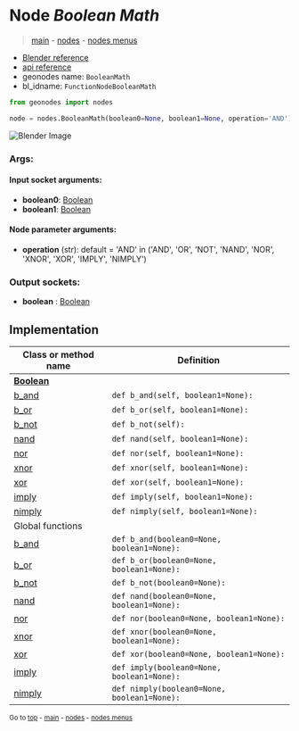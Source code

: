 # Node *Boolean Math*

> [main](../index.md) - [nodes](nodes.md) - [nodes menus](nodes_menus.md)

- [Blender reference](https://docs.blender.org/manual/en/latest/modeling/geometry_nodes/utilities/boolean_math.html)
- [api reference](https://docs.blender.org/api/current/bpy.types.FunctionNodeBooleanMath.html)
- geonodes name: `BooleanMath`
- bl_idname: `FunctionNodeBooleanMath`

```python
from geonodes import nodes

node = nodes.BooleanMath(boolean0=None, boolean1=None, operation='AND')
```

![Blender Image](https://docs.blender.org/manual/en/latest/_images/node-types_FunctionNodeBooleanMath.webp)

### Args:

#### Input socket arguments:

- **boolean0**: [Boolean](Boolean.md)
- **boolean1**: [Boolean](Boolean.md)

#### Node parameter arguments:

- **operation** (str): default = 'AND' in ('AND', 'OR', 'NOT', 'NAND', 'NOR', 'XNOR', 'XOR', 'IMPLY', 'NIMPLY')

### Output sockets:

- **boolean** : [Boolean](Boolean.md)

## Implementation

| Class or method name | Definition |
|----------------------|------------|
| **[Boolean](Boolean.md)** |
| [b_and](Boolean.md#b_and) | `def b_and(self, boolean1=None):` |
| [b_or](Boolean.md#b_or) | `def b_or(self, boolean1=None):` |
| [b_not](Boolean.md#b_not) | `def b_not(self):` |
| [nand](Boolean.md#nand) | `def nand(self, boolean1=None):` |
| [nor](Boolean.md#nor) | `def nor(self, boolean1=None):` |
| [xnor](Boolean.md#xnor) | `def xnor(self, boolean1=None):` |
| [xor](Boolean.md#xor) | `def xor(self, boolean1=None):` |
| [imply](Boolean.md#imply) | `def imply(self, boolean1=None):` |
| [nimply](Boolean.md#nimply) | `def nimply(self, boolean1=None):` |
| Global functions |
| [b_and](functions.md#b_and) | `def b_and(boolean0=None, boolean1=None):` |
| [b_or](functions.md#b_or) | `def b_or(boolean0=None, boolean1=None):` |
| [b_not](functions.md#b_not) | `def b_not(boolean0=None):` |
| [nand](functions.md#nand) | `def nand(boolean0=None, boolean1=None):` |
| [nor](functions.md#nor) | `def nor(boolean0=None, boolean1=None):` |
| [xnor](functions.md#xnor) | `def xnor(boolean0=None, boolean1=None):` |
| [xor](functions.md#xor) | `def xor(boolean0=None, boolean1=None):` |
| [imply](functions.md#imply) | `def imply(boolean0=None, boolean1=None):` |
| [nimply](functions.md#nimply) | `def nimply(boolean0=None, boolean1=None):` |

<sub>Go to [top](#node-boolean-math) - [main](../index.md) - [nodes](nodes.md) - [nodes menus](nodes_menus.md)</sub>


